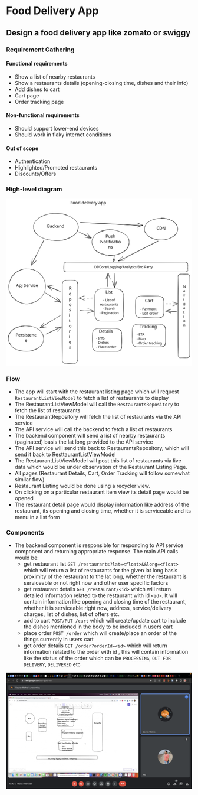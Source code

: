 # Food Delivery App

## Design a food delivery app like zomato or swiggy

### Requirement Gathering

#### Functional requirements
- Show a list of nearby restaurants
- Show a restaurants details (opening-closing time, dishes and their info)
- Add dishes to cart
- Cart page
- Order tracking page

#### Non-functional requirements
- Should support lower-end devices
- Should work in flaky internet conditions

#### Out of scope
- Authentication
- Highlighted/Promoted restaurants
- Discounts/Offers

### High-level diagram

![Food delivery app high-level diagram](../images/food-delivery-app.svg)

### Flow
- The app will start with the restaurant listing page which will request `RestaurantListViewModel` to fetch a list of restaurants to display
- The RestaurantListViewModel will call the `RestaurantsRepository` to fetch the list of restaurants
- The RestaurantRepository will fetch the list of restaurants via the API service
- The API service will call the backend to fetch a list of restaurants
- The backend component will send a list of nearby restaurants (paginated) basis the lat long provided to the API service
- The API service will send this back to RestaurantsRepository, which will send it back to ResttaurantListViewModel
- The RestaurantListViewModel will post this list of restaurants via live data which would be under observation of the Restaurant Listing Page.
- All pages (Restaurant Details, Cart, Order Tracking will follow somewhat similar flow)
- Restaurant Listing would be done using a recycler view.
- On clicking on a particular restaurant item view its detail page would be opened
- The restaurant detail page would display information like address of the restaurant, its opening and closing time, whether it is serviceable and its menu in a list form 

### Components

- The backend component is responsible for responding to API service component and returning appropriate response. The main API calls would be: 
    - get restaurant list `GET /restaurants?lat=<float>&&long=<float>` which will return a list of restaurants for the given lat long basis proximity of the restaurant to the lat long, whether the restaurant is serviceable or not right now and other user specific factors
    - get restaurant details `GET /restaurant/<id>` which will return detailed information related to the restaurant with id `<id>`. It will contain information like opening and closing time of the restaurant, whether it is serviceable right now, address, service/delivery charges, list of dishes, list of offers etc.
    - add to cart `POST/PUT /cart` which will create/update cart to include the dishes mentioned in the body to be included in users cart
    - place order `POST /order` which will create/place an order of the things currently in users cart
    - get order details `GET /order?orderId=<id>` which will return information related to the order with id <id>, this will contain information like the status of the order which can be `PROCESSING`, `OUT FOR DELIVERY`, `DELIVERED` etc


![Food delivery app](../images/food-ordering-app.png)
